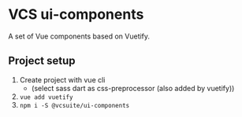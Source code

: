 # VCS ui-components

A set of Vue components based on Vuetify.

## Project setup

1. Create project with vue cli
    - (select sass dart as css-preprocessor (also added by vuetify))
2. `vue add vuetify`
3. `npm i -S @vcsuite/ui-components`
